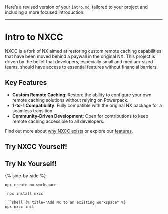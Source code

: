 Here’s a revised version of your `intro.md`, tailored to your project and including a more focused introduction:

---

# Intro to NXCC

NXCC is a fork of NX aimed at restoring custom remote caching capabilities that have been moved behind a paywall in the original NX. This project is driven by the belief that developers, especially small and medium-sized teams, should have access to essential features without financial barriers.

## Key Features

- **Custom Remote Caching**: Restore the ability to configure your own remote caching solutions without relying on Powerpack.
- **1-to-1 Compatibility**: Fully compatible with the original NX package for a seamless transition.
- **Community-Driven Development**: Open for contributions to keep remote caching accessible to all developers.

Find out more about [why NXCC exists](#) or explore our [features](#).

## Try NXCC Yourself!

## Try Nx Yourself!

{% side-by-side %}

```shell {% title="Create a new workspace" %}
npx create-nx-workspace
```

````shell {% title="Add nx community cache support package" %}
`npx install nxcc`

```shell {% title="Add Nx to an existing workspace" %}
npx nxcc init
````
